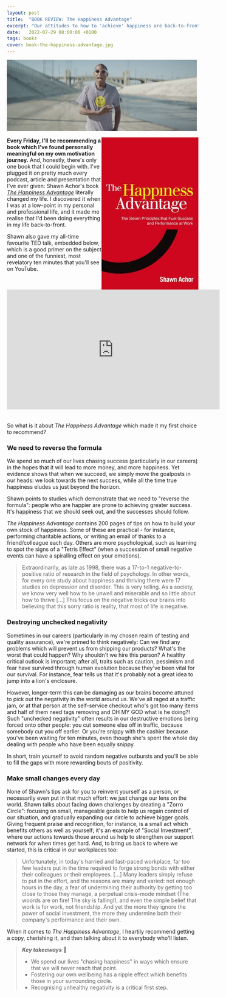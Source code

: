 ```yaml
---
layout: post
title:  "BOOK REVIEW: The Happiness Advantage"
excerpt: "Our attitudes to how to 'achieve' happiness are back-to-front. Let's fix them."
date:   2022-07-29 08:00:00 +0100
tags: books
cover: book-the-happiness-advantage.jpg
---
```


![Pharrell Williams - Happy](/assets/img/pharrell-williams-happy.gif)

<img src="/assets/img/book-the-happiness-advantage.jpg" align="right">**Every Friday, I'll be recommending a book which I've found personally meaningful on my own motivation journey.** And, honestly, there's only one book that I could begin with. I've plugged it on pretty much every podcast, article and presentation that I've ever given: Shawn Achor's book [_The Happiness Advantage_](https://www.shawnachor.com/books/happiness-advantage/) literally changed my life. I discovered it when I was at a low-point in my personal and professional life, and it made me realise that I'd been doing everything in my life back-to-front.

Shawn also gave my all-time favourite TED talk, embedded below, which is a good primer on the subject and one of the funniest, most revelatory ten minutes that you'll see on YouTube.

<iframe width="560" height="315" src="https://www.youtube.com/embed/GXy__kBVq1M" title="YouTube video player" frameborder="0" allow="accelerometer; autoplay; clipboard-write; encrypted-media; gyroscope; picture-in-picture" allowfullscreen></iframe>

<br/>So what is it about _The Happiness Advantage_ which made it my first choice to recommend?

### We need to reverse the formula

We spend so much of our lives chasing success (particularly in our careers) in the hopes that it will lead to more money, and more happiness. Yet evidence shows that when we succeed, we simply move the goalposts in our heads: we look towards the next success, while all the time true happiness eludes us just beyond the horizon.

Shawn points to studies which demonstrate that we need to "reverse the formula": people who are happier are prone to achieving greater success. It's happiness that we should seek out, and the successes should follow.

_The Happiness Advantage_ contains 200 pages of tips on how to build your own stock of happiness. Some of these are practical - for instance, performing charitable actions, or writing an email of thanks to a friend/colleague each day. Others are more psychological, such as learning to spot the signs of a "Tetris Effect" (when a succession of small negative events can have a spiralling effect on your emotions). 

> Extraordinarily, as late as 1998, there was a 17-to-1 negative-to-positive ratio of research in the field of psychology. In other words, for every one study about happiness and thriving there were 17 studies on depression and disorder. This is very telling. As a society, we know very well how to be unwell and miserable and so little about how to thrive [...] This focus on the negative tricks our brains into believing that this sorry ratio is reality, that most of life is negative.

### Destroying unchecked negativity

Sometimes in our careers (particularly in my chosen realm of testing and quality assurance), we're primed to think negatively: Can we find any problems which will prevent us from shipping our products? What's the worst that could happen? Why shouldn't we hire this person? A healthy critical outlook is important; after all, traits such as caution, pessimism and fear have survived through human evolution because they've been vital for our
survival. For instance, fear tells us that it's probably not a great idea to jump into a lion's enclosure.

However, longer-term this can be damaging as our brains become attuned to pick out the negativity in the world around us. We've all raged at a traffic jam, or at that person at the self-service checkout who's got too many items and half of them need tags removing and OH MY GOD what is he doing?! Such "unchecked negativity" often results in our destructive emotions being forced onto other people: you cut someone else off in traffic, because somebody cut you off earlier. Or you're snippy with the cashier because you've been waiting for ten minutes, even though she's spent the whole day dealing with people who have been equally snippy.

In short, train yourself to avoid random negative outbursts and you'll be able to fill the gaps with more rewarding bouts of positivity.

### Make small changes every day

None of Shawn's tips ask for you to reinvent yourself as a person, or necessarily even put in that much effort: we just change our lens on the world. Shawn talks about facing down challenges by creating a "Zorro Circle": focusing on small, manageable goals to help us regain control of our situation, and gradually expanding our circle to achieve bigger goals. Giving frequent praise and recognition, for instance, is a small act which benefits others as well as yourself; it's an example of "Social Investment", where our actions towards those around us help to strengthen our support network for when times get hard. And, to bring us back to where we started, this is critical in our workplaces too:

> Unfortunately, in today's harried and fast-paced workplace, far too few leaders put in the time required to forge strong bonds with either their colleagues or their employees. [...] Many leaders simply refuse to put in the effort, and the reasons are many and varied: not enough hours in the day, a fear of undermining their authority by getting too close to those they manage, a perpetual crisis-mode mindset (The woords are on fire! The sky is falling!), and even the simple belief that work is for work, not friendship. And yet the more they ignore the power of social investment, the more they undermine both their company's performance and their own.

When it comes to _The Happiness Advantage_, I heartily recommend getting a copy, cherishing it, and then talking about it to everybody who'll listen.

> **_Key takeaways_** 📝  
> * We spend our lives "chasing happiness" in ways which ensure that we will never reach that point.
> * Fostering our own wellbeing has a ripple effect which benefits those in your surrounding circle.
> * Recognising unhealthy negativity is a critical first step.
